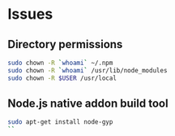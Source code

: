 # Issues

## Directory permissions

```sh
sudo chown -R `whoami` ~/.npm
sudo chown -R `whoami` /usr/lib/node_modules
sudo chown -R $USER /usr/local
```

## Node.js native addon build tool

```sh
sudo apt-get install node-gyp
``

